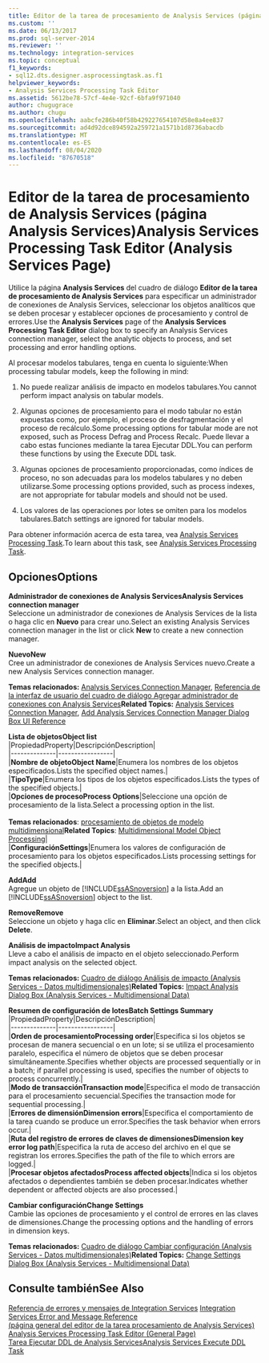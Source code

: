 ```yaml
---
title: Editor de la tarea de procesamiento de Analysis Services (página Analysis Services) | Microsoft Docs
ms.custom: ''
ms.date: 06/13/2017
ms.prod: sql-server-2014
ms.reviewer: ''
ms.technology: integration-services
ms.topic: conceptual
f1_keywords:
- sql12.dts.designer.asprocessingtask.as.f1
helpviewer_keywords:
- Analysis Services Processing Task Editor
ms.assetid: 5612be78-57cf-4e4e-92cf-6bfa9f971040
author: chugugrace
ms.author: chugu
ms.openlocfilehash: aabcfe286b40f58b429227654107d58e8a4ee837
ms.sourcegitcommit: ad4d92dce894592a259721a1571b1d8736abacdb
ms.translationtype: MT
ms.contentlocale: es-ES
ms.lasthandoff: 08/04/2020
ms.locfileid: "87670518"
---
```

# <a name="analysis-services-processing-task-editor-analysis-services-page"></a><span data-ttu-id="dafd5-102">Editor de la tarea de procesamiento de Analysis Services (página Analysis Services)</span><span class="sxs-lookup"><span data-stu-id="dafd5-102">Analysis Services Processing Task Editor (Analysis Services Page)</span></span>
  <span data-ttu-id="dafd5-103">Utilice la página **Analysis Services** del cuadro de diálogo **Editor de la tarea de procesamiento de Analysis Services** para especificar un administrador de conexiones de Analysis Services, seleccionar los objetos analíticos que se deben procesar y establecer opciones de procesamiento y control de errores.</span><span class="sxs-lookup"><span data-stu-id="dafd5-103">Use the **Analysis Services** page of the **Analysis Services Processing Task Editor** dialog box to specify an Analysis Services connection manager, select the analytic objects to process, and set processing and error handling options.</span></span>  
  
 <span data-ttu-id="dafd5-104">Al procesar modelos tabulares, tenga en cuenta lo siguiente:</span><span class="sxs-lookup"><span data-stu-id="dafd5-104">When processing tabular models, keep the following in mind:</span></span>  
  
1.  <span data-ttu-id="dafd5-105">No puede realizar análisis de impacto en modelos tabulares.</span><span class="sxs-lookup"><span data-stu-id="dafd5-105">You cannot perform impact analysis on tabular models.</span></span>  
  
2.  <span data-ttu-id="dafd5-106">Algunas opciones de procesamiento para el modo tabular no están expuestas como, por ejemplo, el proceso de desfragmentación y el proceso de recálculo.</span><span class="sxs-lookup"><span data-stu-id="dafd5-106">Some processing options for tabular mode are not exposed, such as Process Defrag and Process Recalc.</span></span> <span data-ttu-id="dafd5-107">Puede llevar a cabo estas funciones mediante la tarea Ejecutar DDL.</span><span class="sxs-lookup"><span data-stu-id="dafd5-107">You can perform these functions by using the Execute DDL task.</span></span>  
  
3.  <span data-ttu-id="dafd5-108">Algunas opciones de procesamiento proporcionadas, como índices de proceso, no son adecuadas para los modelos tabulares y no deben utilizarse.</span><span class="sxs-lookup"><span data-stu-id="dafd5-108">Some processing options provided, such as process indexes, are not appropriate for tabular models and should not be used.</span></span>  
  
4.  <span data-ttu-id="dafd5-109">Los valores de las operaciones por lotes se omiten para los modelos tabulares.</span><span class="sxs-lookup"><span data-stu-id="dafd5-109">Batch settings are ignored for tabular models.</span></span>  
  
 <span data-ttu-id="dafd5-110">Para obtener información acerca de esta tarea, vea [Analysis Services Processing Task](control-flow/analysis-services-processing-task.md).</span><span class="sxs-lookup"><span data-stu-id="dafd5-110">To learn about this task, see [Analysis Services Processing Task](control-flow/analysis-services-processing-task.md).</span></span>  
  
## <a name="options"></a><span data-ttu-id="dafd5-111">Opciones</span><span class="sxs-lookup"><span data-stu-id="dafd5-111">Options</span></span>  
 <span data-ttu-id="dafd5-112">**Administrador de conexiones de Analysis Services**</span><span class="sxs-lookup"><span data-stu-id="dafd5-112">**Analysis Services connection manager**</span></span>  
 <span data-ttu-id="dafd5-113">Seleccione un administrador de conexiones de Analysis Services de la lista o haga clic en **Nuevo** para crear uno.</span><span class="sxs-lookup"><span data-stu-id="dafd5-113">Select an existing Analysis Services connection manager in the list or click **New** to create a new connection manager.</span></span>  
  
 <span data-ttu-id="dafd5-114">**Nuevo**</span><span class="sxs-lookup"><span data-stu-id="dafd5-114">**New**</span></span>  
 <span data-ttu-id="dafd5-115">Cree un administrador de conexiones de Analysis Services nuevo.</span><span class="sxs-lookup"><span data-stu-id="dafd5-115">Create a new Analysis Services connection manager.</span></span>  
  
 <span data-ttu-id="dafd5-116">**Temas relacionados:** [Analysis Services Connection Manager](connection-manager/analysis-services-connection-manager.md), [Referencia de la interfaz de usuario del cuadro de diálogo Agregar administrador de conexiones con Analysis Services](connection-manager/add-analysis-services-connection-manager-dialog-box-ui-reference.md)</span><span class="sxs-lookup"><span data-stu-id="dafd5-116">**Related Topics:** [Analysis Services Connection Manager](connection-manager/analysis-services-connection-manager.md), [Add Analysis Services Connection Manager Dialog Box UI Reference](connection-manager/add-analysis-services-connection-manager-dialog-box-ui-reference.md)</span></span>  
  
 <span data-ttu-id="dafd5-117">**Lista de objetos**</span><span class="sxs-lookup"><span data-stu-id="dafd5-117">**Object list**</span></span>  
 |<span data-ttu-id="dafd5-118">Propiedad</span><span class="sxs-lookup"><span data-stu-id="dafd5-118">Property</span></span>|<span data-ttu-id="dafd5-119">Descripción</span><span class="sxs-lookup"><span data-stu-id="dafd5-119">Description</span></span>|  
|--------------|-----------------|  
|<span data-ttu-id="dafd5-120">**Nombre de objeto**</span><span class="sxs-lookup"><span data-stu-id="dafd5-120">**Object Name**</span></span>|<span data-ttu-id="dafd5-121">Enumera los nombres de los objetos especificados.</span><span class="sxs-lookup"><span data-stu-id="dafd5-121">Lists the specified object names.</span></span>|  
|<span data-ttu-id="dafd5-122">**Tipo**</span><span class="sxs-lookup"><span data-stu-id="dafd5-122">**Type**</span></span>|<span data-ttu-id="dafd5-123">Enumera los tipos de los objetos especificados.</span><span class="sxs-lookup"><span data-stu-id="dafd5-123">Lists the types of the specified objects.</span></span>|  
|<span data-ttu-id="dafd5-124">**Opciones de proceso**</span><span class="sxs-lookup"><span data-stu-id="dafd5-124">**Process Options**</span></span>|<span data-ttu-id="dafd5-125">Seleccione una opción de procesamiento de la lista.</span><span class="sxs-lookup"><span data-stu-id="dafd5-125">Select a processing option in the list.</span></span><br /><br /> <span data-ttu-id="dafd5-126">**Temas relacionados**: [procesamiento de objetos de modelo multidimensional](https://docs.microsoft.com/analysis-services/multidimensional-models/processing-a-multidimensional-model-analysis-services)</span><span class="sxs-lookup"><span data-stu-id="dafd5-126">**Related Topics**: [Multidimensional Model Object Processing](https://docs.microsoft.com/analysis-services/multidimensional-models/processing-a-multidimensional-model-analysis-services)</span></span>|  
|<span data-ttu-id="dafd5-127">**Configuración**</span><span class="sxs-lookup"><span data-stu-id="dafd5-127">**Settings**</span></span>|<span data-ttu-id="dafd5-128">Enumera los valores de configuración de procesamiento para los objetos especificados.</span><span class="sxs-lookup"><span data-stu-id="dafd5-128">Lists processing settings for the specified objects.</span></span>|  
  
 <span data-ttu-id="dafd5-129">**Add**</span><span class="sxs-lookup"><span data-stu-id="dafd5-129">**Add**</span></span>  
 <span data-ttu-id="dafd5-130">Agregue un objeto de [!INCLUDE[ssASnoversion](../includes/ssasnoversion-md.md)] a la lista.</span><span class="sxs-lookup"><span data-stu-id="dafd5-130">Add an [!INCLUDE[ssASnoversion](../includes/ssasnoversion-md.md)] object to the list.</span></span>  
  
 <span data-ttu-id="dafd5-131">**Remove**</span><span class="sxs-lookup"><span data-stu-id="dafd5-131">**Remove**</span></span>  
 <span data-ttu-id="dafd5-132">Seleccione un objeto y haga clic en **Eliminar**.</span><span class="sxs-lookup"><span data-stu-id="dafd5-132">Select an object, and then click **Delete**.</span></span>  
  
 <span data-ttu-id="dafd5-133">**Análisis de impacto**</span><span class="sxs-lookup"><span data-stu-id="dafd5-133">**Impact Analysis**</span></span>  
 <span data-ttu-id="dafd5-134">Lleve a cabo el análisis de impacto en el objeto seleccionado.</span><span class="sxs-lookup"><span data-stu-id="dafd5-134">Perform impact analysis on the selected object.</span></span>  
  
 <span data-ttu-id="dafd5-135">**Temas relacionados:** [Cuadro de diálogo Análisis de impacto &#40;Analysis Services - Datos multidimensionales&#41;](../../2014/analysis-services/impact-analysis-dialog-box-analysis-services-multidimensional-data.md)</span><span class="sxs-lookup"><span data-stu-id="dafd5-135">**Related Topics:** [Impact Analysis Dialog Box &#40;Analysis Services - Multidimensional Data&#41;](../../2014/analysis-services/impact-analysis-dialog-box-analysis-services-multidimensional-data.md)</span></span>  
  
 <span data-ttu-id="dafd5-136">**Resumen de configuración de lotes**</span><span class="sxs-lookup"><span data-stu-id="dafd5-136">**Batch Settings Summary**</span></span>  
 |<span data-ttu-id="dafd5-137">Propiedad</span><span class="sxs-lookup"><span data-stu-id="dafd5-137">Property</span></span>|<span data-ttu-id="dafd5-138">Descripción</span><span class="sxs-lookup"><span data-stu-id="dafd5-138">Description</span></span>|  
|--------------|-----------------|  
|<span data-ttu-id="dafd5-139">**Orden de procesamiento**</span><span class="sxs-lookup"><span data-stu-id="dafd5-139">**Processing order**</span></span>|<span data-ttu-id="dafd5-140">Especifica si los objetos se procesan de manera secuencial o en un lote; si se utiliza el procesamiento paralelo, especifica el número de objetos que se deben procesar simultáneamente.</span><span class="sxs-lookup"><span data-stu-id="dafd5-140">Specifies whether objects are processed sequentially or in a batch; if parallel processing is used, specifies the number of objects to process concurrently.</span></span>|  
|<span data-ttu-id="dafd5-141">**Modo de transacción**</span><span class="sxs-lookup"><span data-stu-id="dafd5-141">**Transaction mode**</span></span>|<span data-ttu-id="dafd5-142">Especifica el modo de transacción para el procesamiento secuencial.</span><span class="sxs-lookup"><span data-stu-id="dafd5-142">Specifies the transaction mode for sequential processing.</span></span>|  
|<span data-ttu-id="dafd5-143">**Errores de dimensión**</span><span class="sxs-lookup"><span data-stu-id="dafd5-143">**Dimension errors**</span></span>|<span data-ttu-id="dafd5-144">Especifica el comportamiento de la tarea cuando se produce un error.</span><span class="sxs-lookup"><span data-stu-id="dafd5-144">Specifies the task behavior when errors occur.</span></span>|  
|<span data-ttu-id="dafd5-145">**Ruta del registro de errores de claves de dimensiones**</span><span class="sxs-lookup"><span data-stu-id="dafd5-145">**Dimension key error log path**</span></span>|<span data-ttu-id="dafd5-146">Especifica la ruta de acceso del archivo en el que se registran los errores.</span><span class="sxs-lookup"><span data-stu-id="dafd5-146">Specifies the path of the file to which errors are logged.</span></span>|  
|<span data-ttu-id="dafd5-147">**Procesar objetos afectados**</span><span class="sxs-lookup"><span data-stu-id="dafd5-147">**Process affected objects**</span></span>|<span data-ttu-id="dafd5-148">Indica si los objetos afectados o dependientes también se deben procesar.</span><span class="sxs-lookup"><span data-stu-id="dafd5-148">Indicates whether dependent or affected objects are also processed.</span></span>|  
  
 <span data-ttu-id="dafd5-149">**Cambiar configuración**</span><span class="sxs-lookup"><span data-stu-id="dafd5-149">**Change Settings**</span></span>  
 <span data-ttu-id="dafd5-150">Cambie las opciones de procesamiento y el control de errores en las claves de dimensiones.</span><span class="sxs-lookup"><span data-stu-id="dafd5-150">Change the processing options and the handling of errors in dimension keys.</span></span>  
  
 <span data-ttu-id="dafd5-151">**Temas relacionados:** [Cuadro de diálogo Cambiar configuración &#40;Analysis Services - Datos multidimensionales&#41;](../../2014/analysis-services/change-settings-dialog-box-analysis-services-multidimensional-data.md)</span><span class="sxs-lookup"><span data-stu-id="dafd5-151">**Related Topics:** [Change Settings Dialog Box &#40;Analysis Services - Multidimensional Data&#41;](../../2014/analysis-services/change-settings-dialog-box-analysis-services-multidimensional-data.md)</span></span>  
  
## <a name="see-also"></a><span data-ttu-id="dafd5-152">Consulte también</span><span class="sxs-lookup"><span data-stu-id="dafd5-152">See Also</span></span>  
 <span data-ttu-id="dafd5-153">[Referencia de errores y mensajes de Integration Services](../../2014/integration-services/integration-services-error-and-message-reference.md) </span><span class="sxs-lookup"><span data-stu-id="dafd5-153">[Integration Services Error and Message Reference](../../2014/integration-services/integration-services-error-and-message-reference.md) </span></span>  
 <span data-ttu-id="dafd5-154">[&#40;página general del editor de la tarea procesamiento de Analysis Services&#41;](general-page-of-integration-services-designers-options.md) </span><span class="sxs-lookup"><span data-stu-id="dafd5-154">[Analysis Services Processing Task Editor &#40;General Page&#41;](general-page-of-integration-services-designers-options.md) </span></span>  
 [<span data-ttu-id="dafd5-155">Tarea Ejecutar DDL de Analysis Services</span><span class="sxs-lookup"><span data-stu-id="dafd5-155">Analysis Services Execute DDL Task</span></span>](control-flow/analysis-services-execute-ddl-task.md)  
  
  
